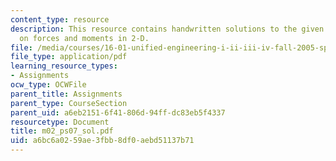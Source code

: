 ```yaml
---
content_type: resource
description: This resource contains handwritten solutions to the given problem set
  on forces and moments in 2-D.
file: /media/courses/16-01-unified-engineering-i-ii-iii-iv-fall-2005-spring-2006/a6bc6a0259ae3fbb8df0aebd51137b71_m02_ps07_sol.pdf
file_type: application/pdf
learning_resource_types:
- Assignments
ocw_type: OCWFile
parent_title: Assignments
parent_type: CourseSection
parent_uid: a6eb2151-6f41-806d-94ff-dc83eb5f4337
resourcetype: Document
title: m02_ps07_sol.pdf
uid: a6bc6a02-59ae-3fbb-8df0-aebd51137b71
---
```

